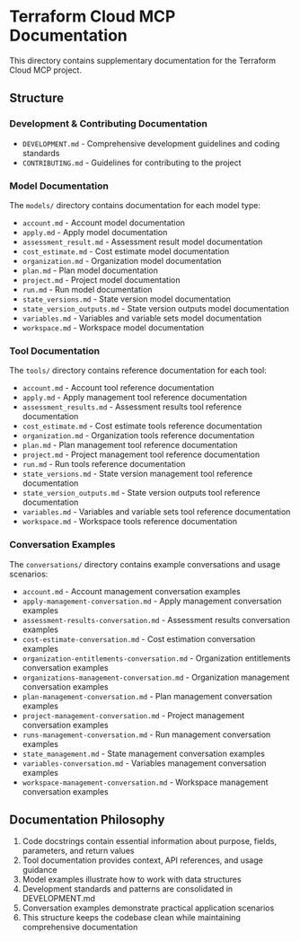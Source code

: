# Terraform Cloud MCP Documentation

This directory contains supplementary documentation for the Terraform Cloud MCP project.

## Structure

### Development & Contributing Documentation
- `DEVELOPMENT.md` - Comprehensive development guidelines and coding standards
- `CONTRIBUTING.md` - Guidelines for contributing to the project

### Model Documentation
The `models/` directory contains documentation for each model type:
- `account.md` - Account model documentation
- `apply.md` - Apply model documentation
- `assessment_result.md` - Assessment result model documentation
- `cost_estimate.md` - Cost estimate model documentation
- `organization.md` - Organization model documentation  
- `plan.md` - Plan model documentation
- `project.md` - Project model documentation
- `run.md` - Run model documentation
- `state_versions.md` - State version model documentation
- `state_version_outputs.md` - State version outputs model documentation
- `variables.md` - Variables and variable sets model documentation
- `workspace.md` - Workspace model documentation

### Tool Documentation
The `tools/` directory contains reference documentation for each tool:
- `account.md` - Account tool reference documentation
- `apply.md` - Apply management tool reference documentation
- `assessment_results.md` - Assessment results tool reference documentation
- `cost_estimate.md` - Cost estimate tools reference documentation
- `organization.md` - Organization tools reference documentation
- `plan.md` - Plan management tool reference documentation
- `project.md` - Project management tool reference documentation
- `run.md` - Run tools reference documentation
- `state_versions.md` - State version management tool reference documentation
- `state_version_outputs.md` - State version outputs tool reference documentation
- `variables.md` - Variables and variable sets tool reference documentation
- `workspace.md` - Workspace tools reference documentation

### Conversation Examples
The `conversations/` directory contains example conversations and usage scenarios:
- `account.md` - Account management conversation examples
- `apply-management-conversation.md` - Apply management conversation examples
- `assessment-results-conversation.md` - Assessment results conversation examples
- `cost-estimate-conversation.md` - Cost estimation conversation examples
- `organization-entitlements-conversation.md` - Organization entitlements conversation examples
- `organizations-management-conversation.md` - Organization management conversation examples
- `plan-management-conversation.md` - Plan management conversation examples
- `project-management-conversation.md` - Project management conversation examples
- `runs-management-conversation.md` - Run management conversation examples
- `state_management.md` - State management conversation examples
- `variables-conversation.md` - Variables management conversation examples
- `workspace-management-conversation.md` - Workspace management conversation examples

## Documentation Philosophy
1. Code docstrings contain essential information about purpose, fields, parameters, and return values
2. Tool documentation provides context, API references, and usage guidance
3. Model examples illustrate how to work with data structures
4. Development standards and patterns are consolidated in DEVELOPMENT.md
5. Conversation examples demonstrate practical application scenarios
6. This structure keeps the codebase clean while maintaining comprehensive documentation
